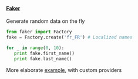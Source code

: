 #### [Faker](https://pypi.python.org/pypi/Faker)
Generate random data on the fly
```python
from faker import Factory
fake = Factory.create('fr_FR') # Localized names

for _ in range(0, 10):
   print fake.first_name()
   print fake.last_name()
```
More elaborate [example](https://gist.github.com/patsancu/416a1ba88294277d1d51e562f5fd97cf), with custom providers
